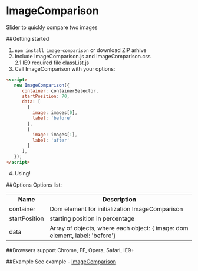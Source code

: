ImageComparison
===============
Slider to quickly compare two images


##Getting started
1. `npm install image-comparison` or download ZIP arhive
2. Include ImageComparison.js and ImageComparison.css<br>
2.1 IE9 required file classList.js
3. Call ImageComparison with your options:
```html
<script>
   new ImageComparison({
      container: containerSelector,
      startPosition: 70,
      data: [
        {
          image: images[0],
          label: 'before'
        },
        {
          image: images[1],
          label: 'after'
        }
      ],
   });
</script>
```
4. Using!

##Options
Options list:
<table>
    <tr>
      <th>Name</td>
      <th>Description</th>
    </tr>
    <tr>
      <td>container</td>
      <td>Dom element for initialization ImageComparison</td>
    </tr>
   <tr>
      <td>startPosition</td>
      <td>starting position in percentage</td>
    </tr>
   <tr>
      <td>data</td>
      <td>Array of objects, where each object: { image: dom element, label: 'before'}</td>
    </tr>
</table>


##Browsers support
Chrome, FF, Opera, Safari, IE9+

##Example
See example - <a href="https://m-ulyanov.github.io/image-comparison/">ImageComparison</a>
